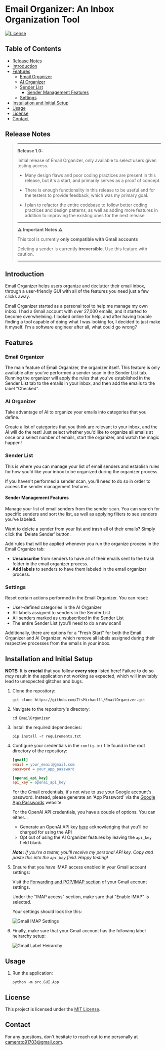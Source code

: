 # Email Organizer: An Inbox Organization Tool

[![License](https://img.shields.io/badge/license-MIT-blue.svg)](https://opensource.org/licenses/MIT)

## Table of Contents

- [Release Notes](#release-notes)
- [Introduction](#introduction)
- [Features](#features)
  - [Email Organizer](#email-organizer)
  - [AI Organizer](#ai-organizer)
  - [Sender List](#sender-list)
    - [Sender Management Features](#sender-management-features)
  - [Settings](#settings)
- [Installation and Initial Setup](#installation-and-initial-setup)
- [Usage](#usage)
- [License](#license)
- [Contact](#contact)

## Release Notes

> ---
> **Release 1.0:**
>
> Initial release of Email Organizer, only available to select users given testing access.
>
> - Many design flaws and poor coding practices are present in this release, but it's a start, and primarily serves as a proof of concept.
>
> - There is enough functionality in this release to be useful and for the testers to provide feedback, which was my primary goal.
>
> - I plan to refactor the entire codebase to follow better coding practices and design patterns, as well as adding more features in addition to improving the existing ones for the next release.
>
> ---
>
> **⚠️ Important Notes ⚠️**
>
> This tool is currently **only compatible with Gmail accounts**
>
> Deleting a sender is currently **irreversible**. Use this feature with caution.
>
> ---

## Introduction

Email Organizer helps users organize and declutter their email inbox, through a user-friendly GUI with all of the features you need just a few clicks away.

Email Organizer started as a personal tool to help me manage my own inbox. I had a Gmail account with over 27,000 emails, and it started to become overwhelming. I looked online for help, and after having trouble finding a tool capable of doing what I was looking for, I decided to just make it myself. I'm a software engineer after all, what could go wrong?

## Features

### Email Organizer

The main feature of Email Organizer, the organizer itself. This feature is only available after you've performed a sender scan in the Sender List tab. Running the organizer will apply the rules that you've established in the Sender List tab to the emails in your inbox, and then add the emails to the label "Checked".

### AI Organizer

Take advantage of AI to organize your emails into categories that you define.

Create a list of categories that you think are relevant to your inbox, and the AI will do the rest! Just select whether you'd like to organize all emails at once or a select number of emails, start the organizer, and watch the magic happen!

### Sender List

This is where you can manage your list of email senders and establish rules for how you'd like your inbox to be organized during the organizer process.

If you haven't performed a sender scan, you'll need to do so in order to access the sender management features.

#### Sender Management Features

Manage your list of email senders from the sender scan. You can search for specific senders and sort the list, as well as applying filters to see senders you've labeled.

Want to delete a sender from your list and trash all of their emails? Simply click the 'Delete Sender' button.

Add rules that will be applied whenever you run the organize process in the Email Organize tab:

- **Unsubscribe** from senders to have all of their emails sent to the trash folder in the email organizer process.
- **Add labels** to senders to have them labeled in the email organizer process.

### Settings

Reset certain actions performed in the Email Organizer. You can reset:

- User-defined categories in the AI Organizer
- All labels assigned to senders in the Sender List
- All senders marked as unsubscribed in the Sender List
- The entire Sender List (you'll need to do a new scan!)

Additionally, there are options for a "Fresh Start" for both the Email Organizer and AI Organizer, which remove all labels assigned during their respective processes from the emails in your inbox.

## Installation and Initial Setup

**NOTE:** It is **crucial** that you follow **every step** listed here! Failure to do so *may* result in the application not working as expected, which will inevitably lead to unexpected glitches and bugs.

1. Clone the repository:

    ```shell
    git clone https://github.com/ItsMichaelll/EmailOrganizer.git
    ```

2. Navigate to the repository's directory:

    ```shell
    cd EmailOrganizer
    ```

3. Install the required dependencies:

    ```shell
    pip install -r requirements.txt
    ```

4. Configure your credentials in the `config.ini` file found in the root directory of the repository:

    ```ini
    [gmail]
    email = your_email@gmail.com
    password = your_app_password

    [openai_api_key]
    api_key = openai_api_key
    ```

    For the Gmail credentials, it's not wise to use your Google account's password. Instead, please generate an 'App Password' via the [Google App Passwords](https://myaccount.google.com/apppasswords) website.

    For the OpenAI API credentials, you have a couple of options. You can either...
    - Generate an OpenAI API key [here](https://platform.openai.com/account/api-keys) acknowledging that you'll be charged for using the API
    - Opt out of using the AI Organizer features by leaving the `api_key` field blank.

    ***Note:*** *If you're a tester, you'll receive my personal API key. Copy and paste this into the `api_key` field. Happy testing!*

5. Ensure that you have IMAP access enabled in your Gmail account settings:

    Visit the [Forwarding and POP/IMAP section](https://mail.google.com/mail/u/0/#settings/fwdandpop) of your Gmail account settings.

    Under the "IMAP access" section, make sure that "Enable IMAP" is selected.

    Your settings should look like this:

    ![Gmail IMAP Settings](https://prnt.sc/LE_OaRk8u0xc "Gmail IMAP Settings")

6. Finally, make sure that your Gmail account has the following label heirarchy setup:

    ![Gmail Label Heirarchy](https://prnt.sc/37-Bn5ekwF3e "Gmail Label Heirarchy")

## Usage

1. Run the application:

    ```shell
    python -m src.GUI.App
    ```

## License

This project is licensed under the [MIT License](LICENSE).

## Contact

For any questions, don't hesitate to reach out to me personally at [camerato91703@gmail.com](mailto:camerato91703@gmail.com).
